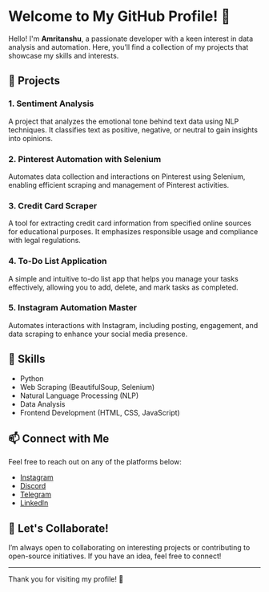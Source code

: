 # Welcome to My GitHub Profile! 👋

Hello! I'm **Amritanshu**, a passionate developer with a keen interest in data analysis and automation. Here, you’ll find a collection of my projects that showcase my skills and interests.

## 🌟 Projects

### 1. Sentiment Analysis
A project that analyzes the emotional tone behind text data using NLP techniques. It classifies text as positive, negative, or neutral to gain insights into opinions.

### 2. Pinterest Automation with Selenium
Automates data collection and interactions on Pinterest using Selenium, enabling efficient scraping and management of Pinterest activities.

### 3. Credit Card Scraper
A tool for extracting credit card information from specified online sources for educational purposes. It emphasizes responsible usage and compliance with legal regulations.

### 4. To-Do List Application
A simple and intuitive to-do list app that helps you manage your tasks effectively, allowing you to add, delete, and mark tasks as completed.

### 5. Instagram Automation Master
Automates interactions with Instagram, including posting, engagement, and data scraping to enhance your social media presence.

## 🔧 Skills
- Python
- Web Scraping (BeautifulSoup, Selenium)
- Natural Language Processing (NLP)
- Data Analysis
- Frontend Development (HTML, CSS, JavaScript)

## 📫 Connect with Me
Feel free to reach out on any of the platforms below:

- [Instagram](https://www.instagram.com/__annnshh__)
- [Discord](https://discord.gg/vRzw9vSw)
- [Telegram](https://web.telegram.org/k/)
- [LinkedIn](https://www.linkedin.com/in/amritanshu1403)

## 🤝 Let's Collaborate!
I’m always open to collaborating on interesting projects or contributing to open-source initiatives. If you have an idea, feel free to connect!

---

Thank you for visiting my profile! 🌟
